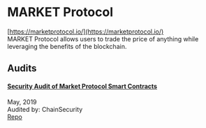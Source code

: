 
# MARKET Protocol
  
[https://marketprotocol.io/](https://marketprotocol.io/)<br>
MARKET Protocol allows users to trade the price of anything while leveraging the benefits of the blockchain.


## Audits



#### [Security Audit of Market Protocol Smart Contracts](https://github.com/ChainSecurity/audits/blob/master/ChainSecurity_MARKET_Protocol.pdf)

May, 2019<br>
Audited by: ChainSecurity<br>
[Repo](https://github.com/MARKETProtocol/MARKETProtocol)
      

  



